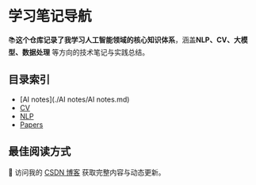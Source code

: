 # 学习笔记导航

📚 ​**这个仓库记录了我学习人工智能领域的核心知识体系**，涵盖 ​**NLP、CV、大模型、数据处理** 等方向的技术笔记与实践总结。  



## 目录索引
- [AI notes](./AI notes/AI notes.md)
- [CV](./cv/cv.md)
- [NLP](./nlp/nlp.md)
- [Papers](./Papers/Papers.md)

## 最佳阅读方式
🔗 访问我的 [CSDN 博客](https://blog.csdn.net/qq_56591814) 获取完整内容与动态更新。